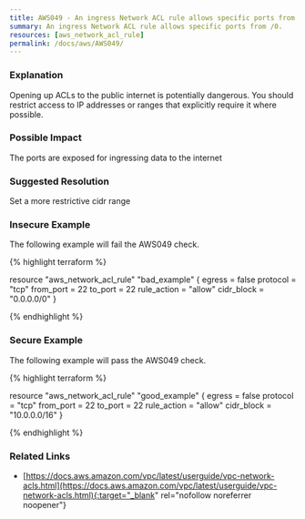 ```yaml
---
title: AWS049 - An ingress Network ACL rule allows specific ports from /0.
summary: An ingress Network ACL rule allows specific ports from /0. 
resources: [aws_network_acl_rule] 
permalink: /docs/aws/AWS049/
---
```

### Explanation


Opening up ACLs to the public internet is potentially dangerous. You should restrict access to IP addresses or ranges that explicitly require it where possible.



### Possible Impact
The ports are exposed for ingressing data to the internet

### Suggested Resolution
Set a more restrictive cidr range


### Insecure Example

The following example will fail the AWS049 check.

{% highlight terraform %}

resource "aws_network_acl_rule" "bad_example" {
  egress         = false
  protocol       = "tcp"
  from_port      = 22
  to_port        = 22
  rule_action    = "allow"
  cidr_block     = "0.0.0.0/0"
}

{% endhighlight %}



### Secure Example

The following example will pass the AWS049 check.

{% highlight terraform %}

resource "aws_network_acl_rule" "good_example" {
  egress         = false
  protocol       = "tcp"
  from_port      = 22
  to_port        = 22
  rule_action    = "allow"
  cidr_block     = "10.0.0.0/16"
}

{% endhighlight %}



### Related Links


- [https://docs.aws.amazon.com/vpc/latest/userguide/vpc-network-acls.html](https://docs.aws.amazon.com/vpc/latest/userguide/vpc-network-acls.html){:target="_blank" rel="nofollow noreferrer noopener"}


